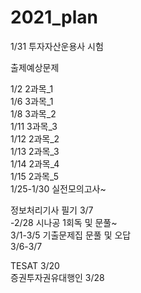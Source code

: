 # 2021_plan

1/31 투자자산운용사 시험<br>

출제예상문제<br>

1/2 2과목_1<br>
1/6 3과목_1<br>
1/8 3과목_2<br>
1/11 3과목_3<br>
1/12 2과목_2<br>
1/13 2과목_3<br>
1/14 2과목_4<br>
1/15 2과목_5<br>
1/25-1/30 실전모의고사~ <br>


정보처리기사 필기 3/7 <br>
-2/28 시나공 1회독 및 문풀~<br>
3/1-3/5 기출문제집 문풀 및 오답<br>
3/6-3/7 <br>

TESAT 3/20 <br>
증권투자권유대행인 3/28 <br>
